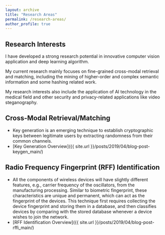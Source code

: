 ```yaml
---
layout: archive
title: "Research Areas"
permalink: /research-areas/
author_profile: true
---
```


## Research Interests
I have developed a strong research potential in innovative computer vision application and deep learning algorithm.
 
My current research mainly focuses on fine-grained cross-modal retrieval and matching, including the mining of higher-order and complex semantic information and some hashing related work. 

My research interests also include the application of AI technology in the medical field and other security and privacy-related applications like video steganography.
 <!-- My research aims to bridge the gap between the theoretical modelling and practical exploitation of physical layer security using state-of-the-art testbeds and equipment. -->
<!-- In particular, my research aims to ensure the secure connection using key generation and device authentication using radio frequency fingerprint identification. -->

## Cross-Modal Retrieval/Matching
* Key generation is an emerging technique to establish cryptographic keys between legitimate users by extracting randomness from their common channels.
* [Key Generation Overview]({{ site.url }}/posts/2019/04/blog-post-keygen_main/)

## Radio Frequency Fingerprint (RFF) Identification
* All the components of wireless devices will have slightly different features, e.g., carrier frequency of the oscillators, from the manufacturing processing. Similar to biometric fingerprint, these characteristics are unique and permanent, which can act as the fingerprint of the devices. This technique first requires collecting the device fingerprint and storing them in a database, and then classifies devices by comparing with the stored database whenever a device wishes to join the network.
* [RFF Identification Overview]({{ site.url }}/posts/2019/04/blog-post-rffi_main/)
